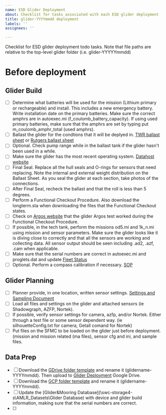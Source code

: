 ```yaml
---
name: ESD Glider Deployment
about: Checklist for tasks associated with each ESD glider deployment
title: glider-YYYYmmdd deployment
labels: ''
assignees: ''

---
```


Checklist for ESD glider deployment todo tasks. Note that file paths are relative to the top-level glider folder (i.e. glider-YYYYYmmdd)

# Before deployment

## Glider Build
- [ ] Determine what batteries will be used for the mission (Lithium primary or rechargeable) and install. This includes a new emergency battery. Write installation date on the primary batteries. Make sure the correct amphrs are in autoexec.mi (f_coulomb_battery_capacity). If using used primary batteries, make sure that the amphrs are set by typing put m_coulomb_amphr_total (used amphrs).
- [ ] Ballast the glider for the condtions that it will be deplyed in. [TWR ballast sheet](https://datahost.webbresearch.com/download/file.php?id=91) or [Rutgers ballast sheet](https://docs.google.com/spreadsheets/d/1BrgEZyT4qzZ22Rkcxc7ZHFRZ-m1zfW3o/edit?usp=sharing&ouid=102683297276185841842&rtpof=true&sd=true)
- [ ] Optional. Check pump range while in the ballast tank if the glider hasn't been used in a while.
- [ ] Make sure the glider has the most recent operating system. [Datahost website](https://datahost.webbresearch.com/files.php?cwd=/glider)
- [ ] Final Seal. Replace all the hull seals and O-rings for sensors that need replacing. Note the internal and external weight distribution on the Ballast Sheet. As you seal the glider at each section, take photos of the connections.
- [ ] After Final Seal, recheck the ballast and that the roll is less than 5 degrees.
- [ ] Perform a Functional Checkout Procedure. Also download the longterm.sta when downloading the files that the Functional Checkout states. 
- [ ] Check on [Argos website](https://argos-system.clsamerica.com/argos-cwi2/login.html) that the glider Argos test worked during the Functional Checkout Procedure.
- [ ] If possible, in the tech tank, perform the missions od5.mi and 1k_n.mi using mission and sensor parameters. Make sure the glider looks like it is diving close to correctly and that all the sensors are working and collecting data. All sensor output should be seen including .ad2, .azf, .cam when applicable. 
- [ ] Make sure that the serial numbers are correct in autoexec.mi and proglets.dat and update [Fleet Status](https://docs.google.com/spreadsheets/d/1tB3QNKYx8qOYYS9QZotekBAx0y-_n2d-EZPjFFdYNuU/edit?gid=0#gid=0)
- [ ] Optional. Perform a compass calibration if necessary. [SOP](https://docs.google.com/document/d/1Ny_K8jxSWA71vFyzvtJ7bK2i5aDPo2gu/edit?usp=sharing&ouid=102683297276185841842&rtpof=true&sd=true)
## Glider Planning
- [ ] Planner provide, in one location, written sensor settings. [Settings and Sampling Document](https://docs.google.com/spreadsheets/d/1SNjvXY9RhGC8St3bXdfQx6tWN10sF8evctD0B_RcTKk/edit?gid=0#gid=0)
- [ ] Load all files and settings on the glider and attached sensors (ie Shadowgraph, AZFP, Nortek).
- [ ] If possible, verify sensor settings for camera, azfp, and/or Nortek. Either through a test file or some sensor dependent way. (ie silhouetteConfig.txt for camera, Getall comand for Nortek)
- [ ] Put files on the SFMC to be loaded on the glider just before deployment. (mission and mission related (ma files), sensor cfg and ini, and sample files.

## Data Prep
- [ ] Download the [GDrive folder template](https://drive.google.com/drive/folders/1xBYTSP8GOHA35bxVoqH7czrJn4ekYrjI?usp=drive_link) and rename it (glidername-YYYYmmdd). Then upload to [Glider Deployment](https://drive.google.com/drive/folders/1qfKMxXH0hUhbmOp8aESidz-YO3IPxWM3?usp=sharing) Google Drive.
- [ ] Download the [GCP folder template](https://drive.google.com/drive/folders/155F-NTGW-GGFyxpiUcZ3pAgqXG6h9vG3?usp=drive_link) and rename it (glidername-YYYYmmdd).
- [ ] Update the [Glider&Mooring Database](\\swc-storage4-s\AMLR_Datasets\Glider Database) with device and glider build information, making sure that the serial numbers are correct. 
- [ ] 
